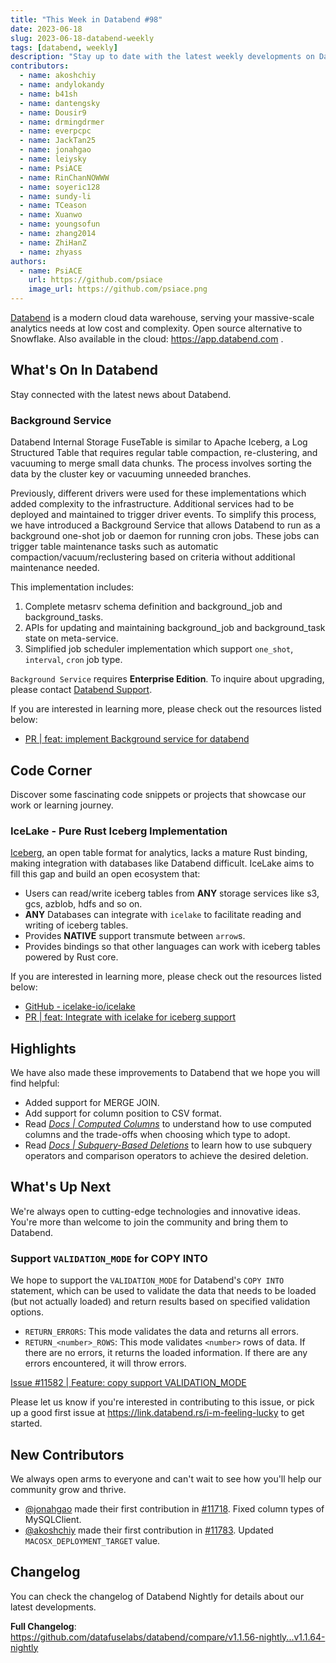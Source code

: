 ```yaml
---
title: "This Week in Databend #98"
date: 2023-06-18
slug: 2023-06-18-databend-weekly
tags: [databend, weekly]
description: "Stay up to date with the latest weekly developments on Databend!"
contributors:
  - name: akoshchiy
  - name: andylokandy
  - name: b41sh
  - name: dantengsky
  - name: Dousir9
  - name: drmingdrmer
  - name: everpcpc
  - name: JackTan25
  - name: jonahgao
  - name: leiysky
  - name: PsiACE
  - name: RinChanNOWWW
  - name: soyeric128
  - name: sundy-li
  - name: TCeason
  - name: Xuanwo
  - name: youngsofun
  - name: zhang2014
  - name: ZhiHanZ
  - name: zhyass
authors:
  - name: PsiACE
    url: https://github.com/psiace
    image_url: https://github.com/psiace.png
---
```


[Databend](https://github.com/datafuselabs/databend) is a modern cloud data warehouse, serving your massive-scale analytics needs at low cost and complexity. Open source alternative to Snowflake. Also available in the cloud: <https://app.databend.com> .

## What's On In Databend

Stay connected with the latest news about Databend.

### Background Service

Databend Internal Storage FuseTable is similar to Apache Iceberg, a Log Structured Table that requires regular table compaction, re-clustering, and vacuuming to merge small data chunks. The process involves sorting the data by the cluster key or vacuuming unneeded branches.

Previously, different drivers were used for these implementations which added complexity to the infrastructure. Additional services had to be deployed and maintained to trigger driver events. To simplify this process, we have introduced a Background Service that allows Databend to run as a background one-shot job or daemon for running cron jobs. These jobs can trigger table maintenance tasks such as automatic compaction/vacuum/reclustering based on criteria without additional maintenance needed.

This implementation includes:

1. Complete metasrv schema definition and background_job and background_tasks.
2. APIs for updating and maintaining background_job and background_task state on meta-service.
3. Simplified job scheduler implementation which support `one_shot`, `interval`, `cron` job type.

`Background Service` requires **Enterprise Edition**. To inquire about upgrading, please contact [Databend Support](https://www.databend.com/contact-us).

If you are interested in learning more, please check out the resources listed below:

- [PR | feat: implement Background service for databend](https://github.com/datafuselabs/databend/pull/11751)

## Code Corner

Discover some fascinating code snippets or projects that showcase our work or learning journey.

### IceLake - Pure Rust Iceberg Implementation 

[Iceberg](https://iceberg.apache.org/), an open table format for analytics, lacks a mature Rust binding, making integration with databases like Databend difficult. IceLake aims to fill this gap and build an open ecosystem that:

- Users can read/write iceberg tables from **ANY** storage services like s3, gcs, azblob, hdfs and so on.
- **ANY** Databases can integrate with `icelake` to facilitate reading and writing of iceberg tables.
- Provides **NATIVE** support transmute between `arrow`s.
- Provides bindings so that other languages can work with iceberg tables powered by Rust core.

If you are interested in learning more, please check out the resources listed below:

- [GitHub - icelake-io/icelake](https://github.com/icelake-io/icelake/)
- [PR | feat: Integrate with icelake for iceberg support](https://github.com/datafuselabs/databend/pull/11785)

## Highlights

We have also made these improvements to Databend that we hope you will find helpful:

- Added support for MERGE JOIN.
- Add support for column position to CSV format.
- Read *[Docs | Computed Columns](https://databend.rs/doc/sql-commands/ddl/table/ddl-create-table#computed-columns)* to understand how to use computed columns and the trade-offs when choosing which type to adopt.
- Read *[Docs | Subquery-Based Deletions](https://databend.rs/doc/sql-commands/dml/dml-delete-from)* to learn how to use subquery operators and comparison operators to achieve the desired deletion.

## What's Up Next

We're always open to cutting-edge technologies and innovative ideas. You're more than welcome to join the community and bring them to Databend.

### Support `VALIDATION_MODE` for **COPY INTO**

We hope to support the `VALIDATION_MODE` for Databend's `COPY INTO` statement, which can be used to validate the data that needs to be loaded (but not actually loaded) and return results based on specified validation options.

- `RETURN_ERRORS`: This mode validates the data and returns all errors.
- `RETURN_<number>_ROWS`: This mode validates `<number>` rows of data. If there are no errors, it returns the loaded information. If there are any errors encountered, it will throw errors.

[Issue #11582 | Feature: copy support VALIDATION_MODE](https://github.com/datafuselabs/databend/issues/11582)

Please let us know if you're interested in contributing to this issue, or pick up a good first issue at <https://link.databend.rs/i-m-feeling-lucky> to get started.

## New Contributors

We always open arms to everyone and can't wait to see how you'll help our community grow and thrive.

* [@jonahgao](https://github.com/jonahgao) made their first contribution in [#11718](https://github.com/datafuselabs/databend/pull/11718). Fixed column types of MySQLClient.
* [@akoshchiy](https://github.com/akoshchiy) made their first contribution in [#11783](https://github.com/datafuselabs/databend/pull/11783). Updated `MACOSX_DEPLOYMENT_TARGET` value.

## Changelog

You can check the changelog of Databend Nightly for details about our latest developments.

**Full Changelog**: <https://github.com/datafuselabs/databend/compare/v1.1.56-nightly...v1.1.64-nightly>
